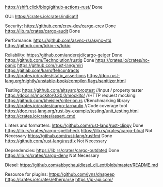 https://shift.click/blog/github-actions-rust/ Done

GUI:
https://crates.io/crates/indicatif

Security:
https://github.com/crev-dev/cargo-crev Done
https://lib.rs/crates/cargo-audit Done

Performance:
https://github.com/async-rs/async-std
https://github.com/tokio-rs/tokio

Reliability:
https://github.com/anderejd/cargo-geiger Done
https://github.com/Technolution/rustig Done
https://crates.io/crates/no-panic
https://github.com/rust-lang/miri
https://gitlab.com/karroffel/contracts
https://crates.io/crates/static_assertions
https://doc.rust-lang.org/nightly/unstable-book/compiler-flags/sanitizer.html

Testing:
https://github.com/altsysrq/proptest //Input / property tester
https://docs.rs/mockito/0.30.0/mockito/ //HTTP request mocking
https://github.com/bheisler/criterion.rs //Benchmarking library
https://crates.io/crates/cargo-tarpaulin //Code coverage tool
https://doc.rust-lang.org/rust-by-example/testing/unit_testing.html
https://crates.io/crates/assert_cmd   

Linters and formatters:
https://github.com/rust-lang/rust-clippy Done
https://lib.rs/crates/cargo-spellcheck
https://lib.rs/crates/cargo-bloat Not Necessary
https://github.com/rust-lang/rustfmt Done
https://github.com/rust-lang/rustfix Not Necessary

Dependencies:
https://lib.rs/crates/cargo-outdated Done
https://lib.rs/crates/cargo-deny Not Necessary

Diesel:
https://github.com/abbychau/diesel_cli_ext/blob/master/README.md


Resource for plugins:
https://github.com/jvns/dnspeep
https://crates.io/crates/etherparse
https://ip-api.com/